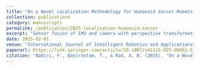 ```yaml
---
title: "On a Novel Localization Methodology for Humanoid Soccer Robots via Sensor Fusion and Perspective Transformation"
collection: publications
category: manuscripts
permalink: /publication/2025-localization-humanoid-soccer
excerpt: "Sensor fusion of IMU and camera with perspective transformation for accurate humanoid robot localization."
date: 2025-02-01
venue: "International Journal of Intelligent Robotics and Applications"
paperurl: https://link.springer.com/article/10.1007/s41315-025-00451-5
citation: 'Nadiri, F., Banirostam, T., & Rad, A. B. (2025). "On a Novel Localization Methodology for Humanoid Soccer Robots via Sensor Fusion and Perspective Transformation." International Journal of Intelligent Robotics and Applications, 1–17.'
---
```

